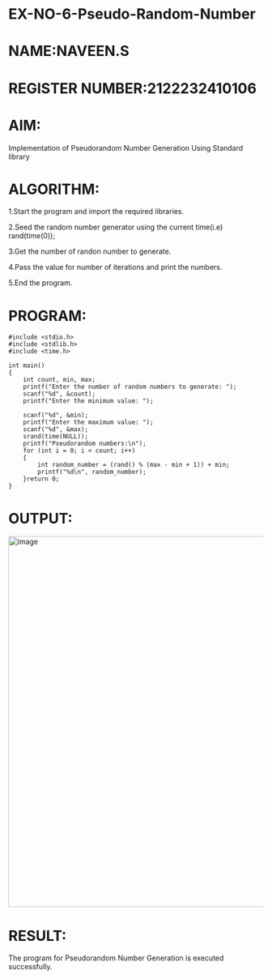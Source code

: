 # EX-NO-6-Pseudo-Random-Number
# NAME:NAVEEN.S
# REGISTER NUMBER:2122232410106

# AIM: 
Implementation of Pseudorandom Number Generation Using Standard library

# ALGORITHM:

1.Start the program and import the required libraries.

2.Seed the random number generator using the current time(i.e) rand(time(0));

3.Get the number of randon number to generate.

4.Pass the value for number of iterations and print the numbers.

5.End the program.

# PROGRAM:
~~~
#include <stdio.h>
#include <stdlib.h>
#include <time.h>

int main() 
{
    int count, min, max;
    printf("Enter the number of random numbers to generate: ");
    scanf("%d", &count);
    printf("Enter the minimum value: ");
    
    scanf("%d", &min);
    printf("Enter the maximum value: ");
    scanf("%d", &max);
    srand(time(NULL));
    printf("Pseudorandom numbers:\n");   
    for (int i = 0; i < count; i++) 
    {
        int random_number = (rand() % (max - min + 1)) + min;
        printf("%d\n", random_number);
    }return 0;
}
~~~

# OUTPUT:
<img width="1431" height="732" alt="image" src="https://github.com/user-attachments/assets/608dcec1-eb02-4612-8189-cf7621bf0cae" />


# RESULT:

The program for Pseudorandom Number Generation is executed successfully.
